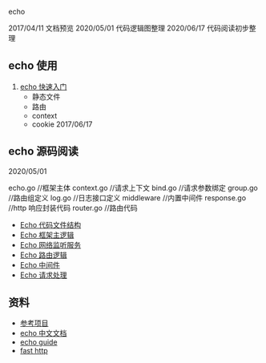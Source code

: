 <!-- ---
title: echo
date: 2017-04-08 01:19:11
category: language, go
--- -->

echo

2017/04/11 文档预览
2020/05/01 代码逻辑图整理
2020/06/17 代码阅读初步整理

## echo 使用

1. [echo 快速入门](echo/echo_quickstart.md)
    - 静态文件
    - 路由
    - context
    - cookie 2017/06/17

## echo 源码阅读

2020/05/01

echo.go //框架主体
context.go //请求上下文
bind.go //请求参数绑定
group.go //路由组定义
log.go //日志接口定义
middleware //内置中间件
response.go //http 响应封装代码
router.go //路由代码

* [Echo 代码文件结构](/echo/echo_directory.md)
* [Echo 框架主逻辑](/echo/echo_start.md)
* [Echo 网络监听服务](/echo/echo_netlisten.md)
* [Echo 路由逻辑](/echo/echo_router.md)
* [Echo 中间件](/echo/echo_middleware.md)
* [Echo 请求处理](/echo/echo_context.md)

## 资料

- [参考项目](https://github.com/hobo-go/echo-web)
- [echo 中文文档](http://go-echo.org/)
- [echo guide](https://echo.labstack.com/guide)
- [fast http](https://github.com/valyala/fasthttp)

